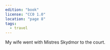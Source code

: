 ```yaml
---
edition: "book"
license: "CC0 1.0"
location: "page 8"
tags:
  - travel
---
```

My wife went with Mistres
Skydmor to the court.
